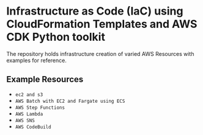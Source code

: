 # Infrastructure as Code (IaC) using CloudFormation Templates and AWS CDK Python toolkit

The repository holds infrastructure creation of varied AWS Resources with examples for reference.

## Example Resources
 
 * `ec2 and s3`
 * `AWS Batch with EC2 and Fargate using ECS`
 * `AWS Step Functions`
 * `AWS Lambda`
 * `AWS SNS`
 * `AWS CodeBuild`